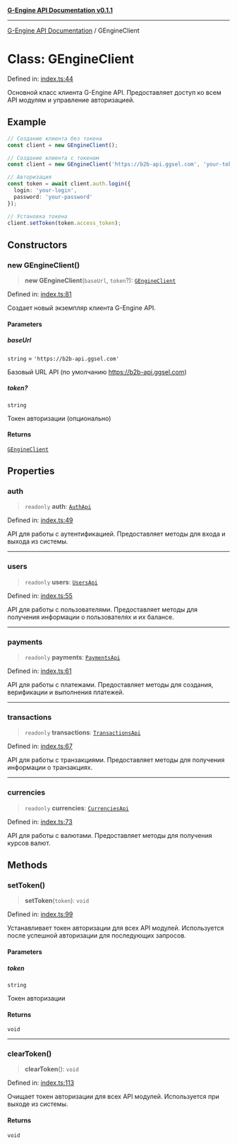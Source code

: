[**G-Engine API Documentation v0.1.1**](../README.md)

***

[G-Engine API Documentation](../globals.md) / GEngineClient

# Class: GEngineClient

Defined in: [index.ts:44](https://github.com/yakoshiq/g-engine-nodejs-lib/blob/4d4a07d9407cb4a686aa9a7d498ca53c3006a843/src/index.ts#L44)

Основной класс клиента G-Engine API.
Предоставляет доступ ко всем API модулям и управление авторизацией.

## Example

```typescript
// Создание клиента без токена
const client = new GEngineClient();

// Создание клиента с токеном
const client = new GEngineClient('https://b2b-api.ggsel.com', 'your-token');

// Авторизация
const token = await client.auth.login({
  login: 'your-login',
  password: 'your-password'
});

// Установка токена
client.setToken(token.access_token);
```

## Constructors

### new GEngineClient()

> **new GEngineClient**(`baseUrl`, `token`?): [`GEngineClient`](GEngineClient.md)

Defined in: [index.ts:81](https://github.com/yakoshiq/g-engine-nodejs-lib/blob/4d4a07d9407cb4a686aa9a7d498ca53c3006a843/src/index.ts#L81)

Создает новый экземпляр клиента G-Engine API.

#### Parameters

##### baseUrl

`string` = `'https://b2b-api.ggsel.com'`

Базовый URL API (по умолчанию https://b2b-api.ggsel.com)

##### token?

`string`

Токен авторизации (опционально)

#### Returns

[`GEngineClient`](GEngineClient.md)

## Properties

### auth

> `readonly` **auth**: [`AuthApi`](AuthApi.md)

Defined in: [index.ts:49](https://github.com/yakoshiq/g-engine-nodejs-lib/blob/4d4a07d9407cb4a686aa9a7d498ca53c3006a843/src/index.ts#L49)

API для работы с аутентификацией.
Предоставляет методы для входа и выхода из системы.

***

### users

> `readonly` **users**: [`UsersApi`](UsersApi.md)

Defined in: [index.ts:55](https://github.com/yakoshiq/g-engine-nodejs-lib/blob/4d4a07d9407cb4a686aa9a7d498ca53c3006a843/src/index.ts#L55)

API для работы с пользователями.
Предоставляет методы для получения информации о пользователях и их балансе.

***

### payments

> `readonly` **payments**: [`PaymentsApi`](PaymentsApi.md)

Defined in: [index.ts:61](https://github.com/yakoshiq/g-engine-nodejs-lib/blob/4d4a07d9407cb4a686aa9a7d498ca53c3006a843/src/index.ts#L61)

API для работы с платежами.
Предоставляет методы для создания, верификации и выполнения платежей.

***

### transactions

> `readonly` **transactions**: [`TransactionsApi`](TransactionsApi.md)

Defined in: [index.ts:67](https://github.com/yakoshiq/g-engine-nodejs-lib/blob/4d4a07d9407cb4a686aa9a7d498ca53c3006a843/src/index.ts#L67)

API для работы с транзакциями.
Предоставляет методы для получения информации о транзакциях.

***

### currencies

> `readonly` **currencies**: [`CurrenciesApi`](CurrenciesApi.md)

Defined in: [index.ts:73](https://github.com/yakoshiq/g-engine-nodejs-lib/blob/4d4a07d9407cb4a686aa9a7d498ca53c3006a843/src/index.ts#L73)

API для работы с валютами.
Предоставляет методы для получения курсов валют.

## Methods

### setToken()

> **setToken**(`token`): `void`

Defined in: [index.ts:99](https://github.com/yakoshiq/g-engine-nodejs-lib/blob/4d4a07d9407cb4a686aa9a7d498ca53c3006a843/src/index.ts#L99)

Устанавливает токен авторизации для всех API модулей.
Используется после успешной авторизации для последующих запросов.

#### Parameters

##### token

`string`

Токен авторизации

#### Returns

`void`

***

### clearToken()

> **clearToken**(): `void`

Defined in: [index.ts:113](https://github.com/yakoshiq/g-engine-nodejs-lib/blob/4d4a07d9407cb4a686aa9a7d498ca53c3006a843/src/index.ts#L113)

Очищает токен авторизации для всех API модулей.
Используется при выходе из системы.

#### Returns

`void`
